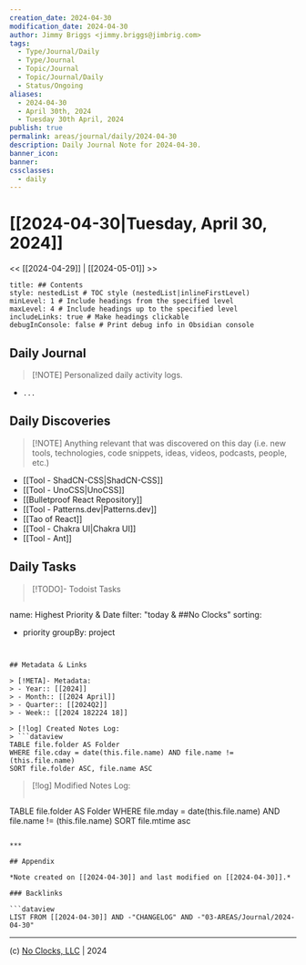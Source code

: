 ```yaml
---
creation_date: 2024-04-30
modification_date: 2024-04-30
author: Jimmy Briggs <jimmy.briggs@jimbrig.com>
tags:
  - Type/Journal/Daily
  - Type/Journal
  - Topic/Journal
  - Topic/Journal/Daily
  - Status/Ongoing
aliases:
  - 2024-04-30
  - April 30th, 2024
  - Tuesday 30th April, 2024
publish: true
permalink: areas/journal/daily/2024-04-30
description: Daily Journal Note for 2024-04-30.
banner_icon:
banner:
cssclasses:
  - daily
---
```



# [[2024-04-30|Tuesday, April 30, 2024]]

<< [[2024-04-29]] | [[2024-05-01]] >>

```table-of-contents
title: ## Contents 
style: nestedList # TOC style (nestedList|inlineFirstLevel)
minLevel: 1 # Include headings from the specified level
maxLevel: 4 # Include headings up to the specified level
includeLinks: true # Make headings clickable
debugInConsole: false # Print debug info in Obsidian console
```

## Daily Journal

> [!NOTE] Personalized daily activity logs.

- `...`

## Daily Discoveries

> [!NOTE] Anything relevant that was discovered on this day (i.e. new tools, technologies, code snippets, ideas, videos, podcasts, people, etc.)

- [[Tool - ShadCN-CSS|ShadCN-CSS]]
- [[Tool - UnoCSS|UnoCSS]]
- [[Bulletproof React Repository]]
- [[Tool - Patterns.dev|Patterns.dev]]
- [[Tao of React]]
- [[Tool - Chakra UI|Chakra UI]]
- [[Tool - Ant]]

## Daily Tasks

> [!TODO]- Todoist Tasks
> ```todoist
name: Highest Priority & Date
filter: "today & ##No Clocks"
sorting:
   - priority
groupBy: project
```


## Metadata & Links

> [!META]- Metadata:
> - Year:: [[2024]]
> - Month:: [[2024 April]]
> - Quarter:: [[2024Q2]]
> - Week:: [[2024 182224 18]]

> [!log] Created Notes Log:
> ```dataview
TABLE file.folder AS Folder
WHERE file.cday = date(this.file.name) AND file.name != (this.file.name)
SORT file.folder ASC, file.name ASC
```

> [!log] Modified Notes Log:
> ```dataview
TABLE file.folder AS Folder
WHERE file.mday = date(this.file.name) AND file.name != (this.file.name)
SORT file.mtime asc
```

***

## Appendix

*Note created on [[2024-04-30]] and last modified on [[2024-04-30]].*

### Backlinks

```dataview
LIST FROM [[2024-04-30]] AND -"CHANGELOG" AND -"03-AREAS/Journal/2024-04-30"
```

***

(c) [No Clocks, LLC](https://github.com/noclocks) | 2024



